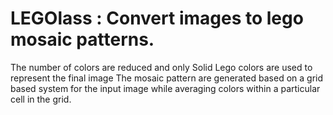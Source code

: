 # LEGOlass : Convert images to lego mosaic patterns. 

The number of colors are reduced and only Solid Lego colors are used to represent the final image
The mosaic pattern are generated based on a grid based system for the input image while averaging colors within a particular cell in the grid.
